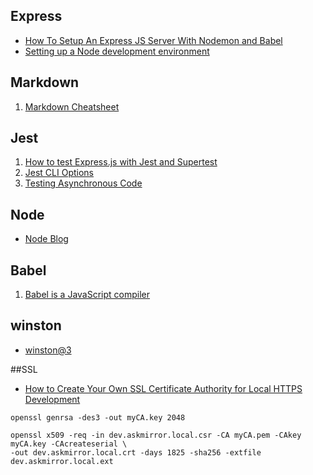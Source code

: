 ## Express
* [How To Setup An Express JS Server With Nodemon and Babel](https://medium.com/developer-circles-lusaka/how-to-setup-express-js-server-with-nodemon-and-babel-c3a17218c282)
* [Setting up a Node development environment](https://developer.mozilla.org/en-US/docs/Learn/Server-side/Express_Nodejs/development_environment)
## Markdown
1. [Markdown Cheatsheet
](https://github.com/adam-p/markdown-here/wiki/Markdown-Cheatsheet)

## Jest
1. [How to test Express.js with Jest and Supertest](http://www.albertgao.xyz/2017/05/24/how-to-test-expressjs-with-jest-and-supertest/)
2. [Jest CLI Options](https://jestjs.io/docs/en/cli)
3. [Testing Asynchronous Code](https://jestjs.io/docs/en/asynchronous)

## Node 
* [Node Blog](https://nodejs.org/en/blog/)
## Babel 
1. [Babel is a JavaScript compiler](https://babeljs.io/docs/en/)

## winston 
* [winston@3](https://github.com/winstonjs/winston)

##SSL
* [How to Create Your Own SSL Certificate Authority for Local HTTPS Development](https://deliciousbrains.com/ssl-certificate-authority-for-local-https-development/)
```
openssl genrsa -des3 -out myCA.key 2048
```
```
openssl x509 -req -in dev.askmirror.local.csr -CA myCA.pem -CAkey myCA.key -CAcreateserial \
-out dev.askmirror.local.crt -days 1825 -sha256 -extfile dev.askmirror.local.ext
```